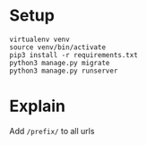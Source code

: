 

# Setup
```
virtualenv venv
source venv/bin/activate
pip3 install -r requirements.txt
python3 manage.py migrate
python3 manage.py runserver
```

# Explain
Add `/prefix/` to all urls

